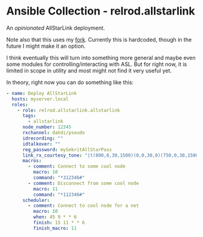 # Ansible Collection - relrod.allstarlink

An *opinionated* AllStarLink deployment.

Note also that this uses my [fork](https://github.com/AI5A/asl). Currently this
is hardcoded, though in the future I might make it an option.

I think eventually this will turn into something more general and maybe even
some modules for controlling/interacting with ASL. But for right now, it is
limited in scope in utility and most might not find it very useful yet.

In theory, right now you can do something like this:

```yaml
- name: Deploy AllStarLink
  hosts: myserver.local
  roles:
    - role: relrod.allstarlink.allstarlink
      tags:
        - allstarlink
      node_number: 12345
      rxchannel: dahdi/pseudo
      idrecording: ""
      idtalkover: ""
      reg_password: mySekritAllStarPass
      link_rx_courtesy_tone: "|t(800,0,30,1500)(0,0,30,0)(750,0,30,1500)"
      macros:
        - comment: Connect to some cool node
          macro: 10
          command: "*312346#"
        - comment: Disconnect from some cool node
          macro: 11
          command: "*112346#"
      scheduler:
        - comment: Connect to cool node for a net
          macro: 10
          when: 45 9 * * 6
          finish: 15 11 * * 6
          finish_macro: 11
```
